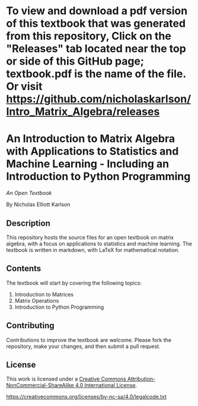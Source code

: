 # To view and download a pdf version of this textbook that was generated from this repository, Click on the "Releases" tab located near the top or side of this GitHub page; textbook.pdf is the name of the file. Or visit https://github.com/nicholaskarlson/Intro_Matrix_Algebra/releases

# An Introduction to Matrix Algebra with Applications to Statistics and Machine Learning - Including an Introduction to Python Programming

_An Open Textbook_

By Nicholas Elliott Karlson

## Description

This repository hosts the source files for an open textbook on matrix algebra, with a focus on applications to statistics and machine learning. The textbook is written in markdown, with LaTeX for mathematical notation.

## Contents

The textbook will start by covering the following topics:

1. Introduction to Matrices
2. Matrix Operations
3. Introduction to Python Programming

## Contributing

Contributions to improve the textbook are welcome. Please fork the repository, make your changes, and then submit a pull request.

## License

This work is licensed under a [Creative Commons Attribution-NonCommercial-ShareAlike 4.0 International License](https://creativecommons.org/licenses/by-nc-sa/4.0/).

https://creativecommons.org/licenses/by-nc-sa/4.0/legalcode.txt
